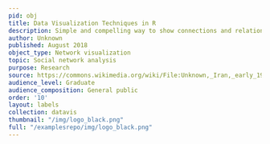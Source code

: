 ```yaml
---
pid: obj
title: Data Visualization Techniques in R
description: Simple and compelling way to show connections and relationships within a community of individuals.
author: Unknown
published: August 2018
object_type: Network visualization
topic: Social network analysis
purpose: Research
source: https://commons.wikimedia.org/wiki/File:Unknown,_Iran,_early_19th_Century_-_Portrait_of_Sheikh_Ali_Mirza_-_Google_Art_Project.jpg
audience_level: Graduate
audience_composition: General public
order: '10'
layout: labels
collection: datavis
thumbnail: "/img/logo_black.png"
full: "/examplesrepo/img/logo_black.png"
---
```

